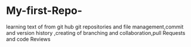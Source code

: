 # My-first-Repo-
learning text of from git hub git repositories and file management,commit and version history ,creating of branching and collaboration,pull Requests and code Reviews
